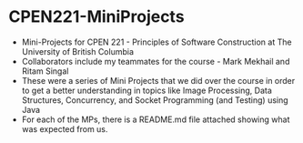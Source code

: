 # CPEN221-MiniProjects
- Mini-Projects for CPEN 221 - Principles of Software Construction at The University of British Columbia
- Collaborators include my teammates for the course - Mark Mekhail and Ritam Singal
- These were a series of Mini Projects that we did over the course in order to get a better understanding in topics like Image Processing, Data Structures, Concurrency, and Socket Programming (and Testing) using Java
- For each of the MPs, there is a README.md file attached showing what was expected from us.
